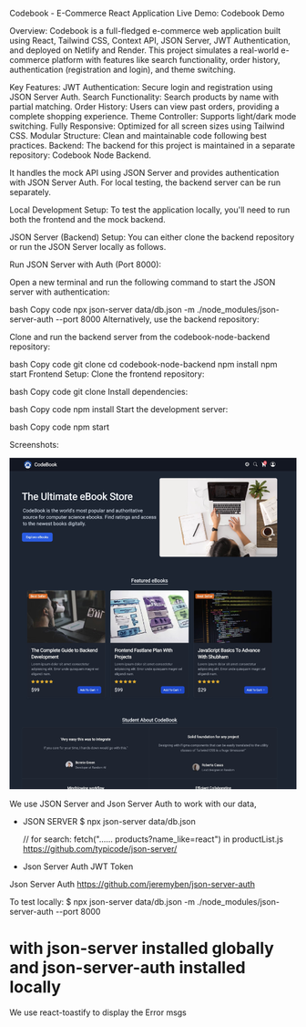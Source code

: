 Codebook - E-Commerce React Application
Live Demo:
Codebook Demo

Overview:
Codebook is a full-fledged e-commerce web application built using React, Tailwind CSS, Context API, JSON Server, JWT Authentication, and deployed on Netlify and Render. This project simulates a real-world e-commerce platform with features like search functionality, order history, authentication (registration and login), and theme switching.

Key Features:
JWT Authentication: Secure login and registration using JSON Server Auth.
Search Functionality: Search products by name with partial matching.
Order History: Users can view past orders, providing a complete shopping experience.
Theme Controller: Supports light/dark mode switching.
Fully Responsive: Optimized for all screen sizes using Tailwind CSS.
Modular Structure: Clean and maintainable code following best practices.
Backend:
The backend for this project is maintained in a separate repository: Codebook Node Backend.

It handles the mock API using JSON Server and provides authentication with JSON Server Auth. For local testing, the backend server can be run separately.

Local Development Setup:
To test the application locally, you'll need to run both the frontend and the mock backend.

JSON Server (Backend) Setup:
You can either clone the backend repository or run the JSON Server locally as follows.

Run JSON Server with Auth (Port 8000):

Open a new terminal and run the following command to start the JSON server with authentication:

bash
Copy code
npx json-server data/db.json -m ./node_modules/json-server-auth --port 8000
Alternatively, use the backend repository:

Clone and run the backend server from the codebook-node-backend repository:

bash
Copy code
git clone <backend-repo-url>
cd codebook-node-backend
npm install
npm start
Frontend Setup:
Clone the frontend repository:

bash
Copy code
git clone <repository-url>
Install dependencies:

bash
Copy code
npm install
Start the development server:

bash
Copy code
npm start

Screenshots:

![Codebook](src/assets/images/sc.jpg "Codebook-courses store")

We use JSON Server and Json Server Auth to work with our data,

- JSON SERVER
  $
  npx json-server data/db.json

  // for search: fetch("...... products?name_like=react") in productList.js
  https://github.com/typicode/json-server/

- Json Server Auth
  JWT Token

Json Server Auth
https://github.com/jeremyben/json-server-auth

To test locally:
$
npx json-server data/db.json -m ./node_modules/json-server-auth --port 8000

# with json-server installed globally and json-server-auth installed locally

We use react-toastify to display the Error msgs
